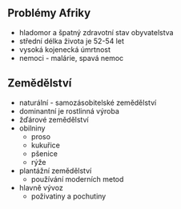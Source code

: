 ## Problémy Afriky
- hladomor a špatný zdravotní stav obyvatelstva
- střední délka života je 52-54 let
- vysoká kojenecká úmrtnost
- nemoci - malárie, spavá nemoc

## Zemědělství
- naturální - samozásobitelské zemědělství
- dominantní je rostlinná výroba
- žďárové zemědělství
- obilniny
  - proso
  - kukuřice
  - pšenice
  - rýže
- plantážní zemědělství
  - používání moderních metod
- hlavně vývoz
  - poživatiny a pochutiny

